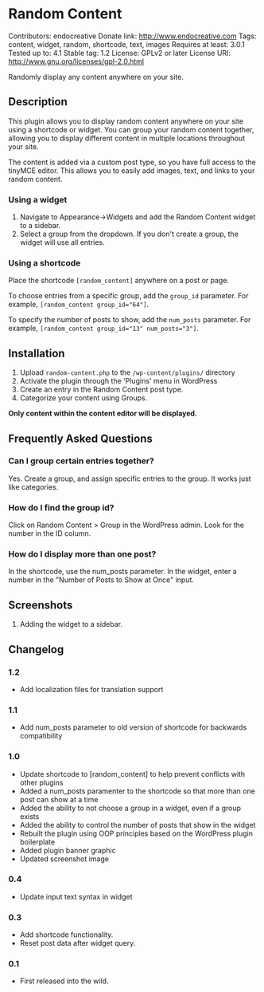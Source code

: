# Random Content
Contributors: endocreative
Donate link: http://www.endocreative.com
Tags: content, widget, random, shortcode, text, images
Requires at least: 3.0.1
Tested up to: 4.1
Stable tag: 1.2
License: GPLv2 or later
License URI: http://www.gnu.org/licenses/gpl-2.0.html

Randomly display any content anywhere on your site.

## Description

This plugin allows you to display random content anywhere on your site using a shortcode or widget. You can group your random content together, allowing you to display different content in multiple locations throughout your site.

The content is added via a custom post type, so you have full access to the tinyMCE editor. This allows you to easily add images, text, and links to your random content. 

### Using a widget

1. Navigate to Appearance->Widgets and add the Random Content widget to a sidebar.
2. Select a group from the dropdown. If you don't create a group, the widget will use all entries.

### Using a shortcode
Place the shortcode `[random_content]` anywhere on a post or page. 

To choose entries from a specific group, add the `group_id` parameter. For example, `[random_content group_id="64"]`. 

To specify the number of posts to show, add the `num_posts` parameter. For example, `[random_content group_id="13" num_posts="3"]`. 

## Installation

1. Upload `random-content.php` to the `/wp-content/plugins/` directory
2. Activate the plugin through the 'Plugins' menu in WordPress
3. Create an entry in the Random Content post type. 
4. Categorize your content using Groups.

**Only content within the content editor will be displayed.**

## Frequently Asked Questions

### Can I group certain entries together?

Yes. Create a group, and assign specific entries to the group. It works just like categories. 

### How do I find the group id?

Click on Random Content > Group in the WordPress admin. Look for the number in the ID column.

### How do I display more than one post?

In the shortcode, use the num_posts parameter. In the widget, enter a number in the "Number of Posts to Show at Once" input.

## Screenshots

1. Adding the widget to a sidebar.

## Changelog

### 1.2
* Add localization files for translation support

### 1.1
* Add num_posts parameter to old version of shortcode for backwards compatibility

### 1.0
* Update shortcode to [random_content] to help prevent conflicts with other plugins
* Added a num_posts paramenter to the shortcode so that more than one post can show at a time
* Added the ability to not choose a group in a widget, even if a group exists
* Added the ability to control the number of posts that show in the widget
* Rebuilt the plugin using OOP principles based on the WordPress plugin boilerplate
* Added plugin banner graphic
* Updated screenshot image

### 0.4
* Update input text syntax in widget

### 0.3
* Add shortcode functionality.
* Reset post data after widget query.

### 0.1
* First released into the wild.